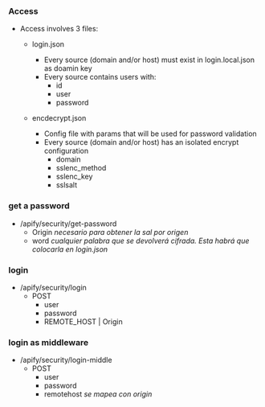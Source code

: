 ### Access
- Access involves 3 files:
  - login.json
    - Every source (domain and/or host) must exist in login.local.json as doamin key
    - Every source contains users with:
      - id 
      - user
      - password

  - encdecrypt.json
    - Config file with params that will be used for password validation
    - Every source (domain and/or host) has an isolated encrypt configuration
      - domain
      - sslenc_method
      - sslenc_key
      - sslsalt

### get a password 
- /apify/security/get-password
  - Origin *necesario para obtener la sal por origen*
  - word  *cualquier palabra que se devolverá cifrada. Esta habrá que colocarla en login.json*

### login
- /apify/security/login
  - POST 
    - user
    - password
    - REMOTE_HOST | Origin 
### login as middleware
- /apify/security/login-middle
  - POST 
    - user
    - password
    - remotehost *se mapea con origin*
